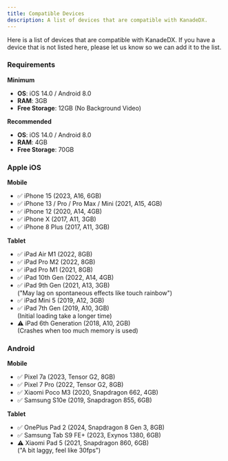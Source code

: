 ```yaml
---
title: Compatible Devices
description: A list of devices that are compatible with KanadeDX.
---
```


Here is a list of devices that are compatible with KanadeDX. If you have a device that is not listed here, please let us know so we can add it to the list.

### Requirements

**Minimum**

- **OS**: iOS 14.0 / Android 8.0
- **RAM**: 3GB
- **Free Storage**: 12GB (No Background Video)

**Recommended**

- **OS**: iOS 14.0 / Android 8.0
- **RAM**: 4GB
- **Free Storage**: 70GB

### Apple iOS

**Mobile**

- ✅ iPhone 15 (2023, A16, 6GB)
- ✅ iPhone 13 / Pro / Pro Max / Mini (2021, A15, 4GB)
- ✅ iPhone 12 (2020, A14, 4GB)
- ✅ iPhone X (2017, A11, 3GB)
- ✅ iPhone 8 Plus (2017, A11, 3GB)

**Tablet**

- ✅ iPad Air M1 (2022, 8GB)
- ✅ iPad Pro M2 (2022, 8GB)
- ✅ iPad Pro M1 (2021, 8GB)
- ✅ iPad 10th Gen (2022, A14, 4GB)
- ✅ iPad 9th Gen (2021, A13, 3GB)  
  ("May lag on spontaneous effects like touch rainbow")
- ✅ iPad Mini 5 (2019, A12, 3GB)
- ✅ iPad 7th Gen (2019, A10, 3GB)  
  (Initial loading take a longer time)
- ⚠️ iPad 6th Generation (2018, A10, 2GB)  
  (Crashes when too much memory is used)

### Android

**Mobile**

* ✅ Pixel 7a (2023, Tensor G2, 8GB)
* ✅ Pixel 7 Pro (2022, Tensor G2, 8GB)
* ✅ Xiaomi Poco M3 (2020, Snapdragon 662, 4GB)
* ✅ Samsung S10e (2019, Snapdragon 855, 6GB)

**Tablet**

- ✅ OnePlus Pad 2 (2024, Snapdragon 8 Gen 3, 8GB)
- ✅ Samsung Tab S9 FE+ (2023, Exynos 1380, 6GB)
- ⚠️ Xiaomi Pad 5 (2021, Snapdragon 860, 6GB)  
  ("A bit laggy, feel like 30fps")

